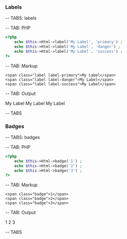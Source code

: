 ### Labels

-- TABS: labels

-- TAB: PHP

```php
<?php
    echo $this->Html->label('My Label', 'primary') ;
    echo $this->Html->label('My Label', 'danger') ;
    echo $this->Html->label('My Label', 'success') ;
?>
```

-- TAB: Markup

```markup
<span class="label label-primary">My Label</span>
<span class="label label-danger">My Label</span>
<span class="label label-success">My Label</span>
```

-- TAB: Output

<span class="label label-primary">My Label</span>
<span class="label label-danger">My Label</span>
<span class="label label-success">My Label</span>

-- TABS

### Badges

-- TABS: badges

-- TAB: PHP

```php
<?php
    echo $this->Html->badge('1') ;
    echo $this->Html->badge('2') ;
    echo $this->Html->badge('3') ;
?>
```

-- TAB: Markup

```markup
<span class="badge">1</span>
<span class="badge">2</span>
<span class="badge">3</span>
```

-- TAB: Output

<span class="badge">1</span>
<span class="badge">2</span>
<span class="badge">3</span>

-- TABS
